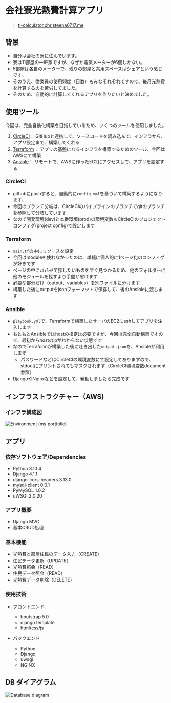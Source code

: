 # 会社寮光熱費計算アプリ
> [tl-calculator.christeena0717.me](https://tl-calculator.christeena0717.me)

## 背景
- 自分は会社の寮に住んでいます。
- 寮は11部屋の一軒家ですが、なぜか電気メーターが6個しかない。
- 5部屋は各自のメーターで、残りの部屋と共用スペースはシェアという感じです。
- そのうえ、従業員の使用頻度（日数）もみなそれぞれですので、毎月光熱費を計算するのを苦労してました。
- そのため、自動的に計算してくれるアプリを作りたいと決めました。

## 使用ツール
今回は、完全自動化構築を目指しているため、いくつのツールを使用しました。
1. [CircleCI](CircleCI)：   GitHubと連携して、ソースコードを読み込んで、インフラから、アプリ設定まで、構築してくれる
2. [Terraform](Terraform)：  アプリの基盤になるインフラを構築するためのツール、今回はAWSにて構築
3. [Ansible](Ansible)：    リモートで、AWSに作ったEC2にアクセスして、アプリを設定する

### CircleCI
- githubにpushすると、自動的に<code>config.yml</code>を基づいて構築するようになります。
- 今回のブランチ分岐は、CircleCIのパイプラインのブランチでgitのブランチを参照して分岐しています
- なので開発環境(dev)と本番環境(prod)の環境変数もCircleCIのプロジェクトコンフィグ(project config)で設定します

### Terraform
- <code>main.tf</code>の中にリソースを設定
- 今回はmoduleを使わなかったのは、単純に個人的に1ページ化のコンフィグが好きです
- ページの中に<code>ctrl+F</code>で探したいものをすぐ見つかるため、他のフォルダーに他のモジュールを探すより手間が省けます
- 必要な部分だけ（output、variables）を別ファイルに分けます
- 構築した後にoutputをjsonフォーマットで保存して、後のAnsibleに渡します

### Ansible
- <code>playbook.yml</code>で、Terraformで構築したサーバのEC2にsshしてアプリを注入します
- もともとAnsibleではhostの指定は必要ですが、今回は完全自動構築ですので、最初からhostのipがわからない状態です
- なのでTerraformが構築した後に吐き出した<code>output.json</code>を、Ansibleが利用します
  - パスワードなどはCircleCIの環境変数にて設定してありますので、stdoutにプリントされてもマスクされます（CircleCI環境変数document参照）
- DjangoやNginxなどを設定して、発動しましたら完成です

## インフラストラクチャー（AWS)
### インフラ構成図
![Environment (my portfolio)](https://user-images.githubusercontent.com/103508472/204108145-12e982d0-0a80-4d03-af4a-d337468af981.jpg)


## アプリ

### 依存ソフトウェア/Dependencies
- Python 3.10.4
- Django 4.1.1
- django-cors-headers 3.13.0
- mysql-client 0.0.1
- PyMySQL 1.0.2
- uWSGI 2.0.20

### アプリ概要
- Django MVC
- 基本CRUD処理

### 基本機能
- 光熱費と部屋住民のデータ入力（CREATE）
- 住民データ更新（UPDATE）
- 光熱費照会（READ）
- 住民データ照会（READ）
- 光熱費データ削除（DELETE）

### 使用技術
- フロントエンド
  - bootstrap 5.0
  - django template
  - html/css/js

- バックエンド
  - Python
  - Django
  - uwsgi
  - NGINX
  
## DB ダイアグラム
![Database diagram](https://user-images.githubusercontent.com/103508472/194231389-1c9906c9-32c5-46b9-bb40-31b90ccb0734.jpg)
